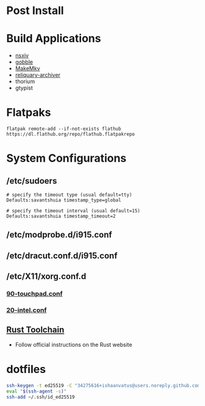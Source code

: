 # Post Install 
# Build Applications
- [nsxiv](https://codeberg.org/nsxiv/nsxiv)
- [gobble](https://github.com/EmperorPenguin18/gobble)
- [MakeMkv](https://www.makemkv.com/download/)
- [reliquary-archiver](https://github.com/IceDynamix/reliquary-archiver)
- thorium
- gtypist
# Flatpaks
```
flatpak remote-add --if-not-exists flathub https://dl.flathub.org/repo/flathub.flatpakrepo
```
# System Configurations
## /etc/sudoers
```
# specify the timeout type (usual default=tty)
Defaults:savantshuia timestamp_type=global

# specify the timeout interval (usual default=15)
Defaults:savantshuia timestamp_timeout=2
```
## /etc/modprobe.d/i915.conf
## /etc/dracut.conf.d/i915.conf
## /etc/X11/xorg.conf.d
### [90-touchpad.conf]()
### [20-intel.conf](https://wiki.archlinux.org/title/Intel_graphics#Xorg_configuration)
## [Rust Toolchain](https://www.rust-lang.org/tools/install)
- Follow official instructions on the Rust website
# dotfiles
```bash
ssh-keygen -t ed25519 -C "34275616+ishaanvatus@users.noreply.github.com"
eval "$(ssh-agent -s)"
ssh-add ~/.ssh/id_ed25519
```

